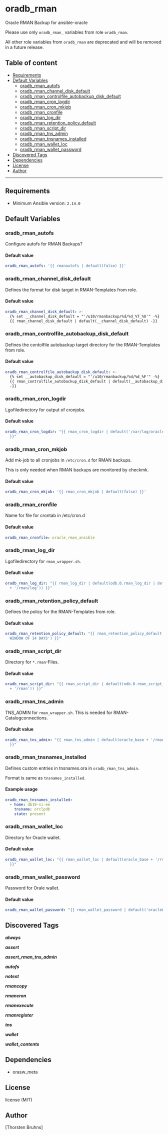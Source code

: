 # oradb_rman

Oracle RMAN Backup for ansible-oracle

Please use only `oradb_rman_` variables from role `oradb_rman`.

All other role variables from `oradb_rman` are deprecated and will be removed in a future release.

## Table of content

- [Requirements](#requirements)
- [Default Variables](#default-variables)
  - [oradb_rman_autofs](#oradb_rman_autofs)
  - [oradb_rman_channel_disk_default](#oradb_rman_channel_disk_default)
  - [oradb_rman_controlfile_autobackup_disk_default](#oradb_rman_controlfile_autobackup_disk_default)
  - [oradb_rman_cron_logdir](#oradb_rman_cron_logdir)
  - [oradb_rman_cron_mkjob](#oradb_rman_cron_mkjob)
  - [oradb_rman_cronfile](#oradb_rman_cronfile)
  - [oradb_rman_log_dir](#oradb_rman_log_dir)
  - [oradb_rman_retention_policy_default](#oradb_rman_retention_policy_default)
  - [oradb_rman_script_dir](#oradb_rman_script_dir)
  - [oradb_rman_tns_admin](#oradb_rman_tns_admin)
  - [oradb_rman_tnsnames_installed](#oradb_rman_tnsnames_installed)
  - [oradb_rman_wallet_loc](#oradb_rman_wallet_loc)
  - [oradb_rman_wallet_password](#oradb_rman_wallet_password)
- [Discovered Tags](#discovered-tags)
- [Dependencies](#dependencies)
- [License](#license)
- [Author](#author)

---

## Requirements

- Minimum Ansible version: `2.14.0`

## Default Variables

### oradb_rman_autofs

Configure autofs for RMAN Backups?

#### Default value

```YAML
oradb_rman_autofs: '{{ rmanautofs | default(false) }}'
```

### oradb_rman_channel_disk_default

Defines the format for disk target in RMAN-Templates from role.

#### Default value

```YAML
oradb_rman_channel_disk_default: >-
  {% set __channel_disk_default = "'/u10/rmanbackup/%d/%d_%T_%U'" -%}
  {{ rman_channel_disk_default | default(__channel_disk_default) -}}
```

### oradb_rman_controlfile_autobackup_disk_default

Defines the contolfile autobackup target directory for the RMAN-Templates from role.

#### Default value

```YAML
oradb_rman_controlfile_autobackup_disk_default: >-
  {% set __autobackup_disk_default = "'/u10/rmanbackup/%d/%d_%F'" -%}
  {{ rman_controlfile_autobackup_disk_default | default(__autobackup_disk_default)
  -}}
```

### oradb_rman_cron_logdir

Lgofiledirectory for output of cronjobs.

#### Default value

```YAML
oradb_rman_cron_logdir: "{{ rman_cron_logdir | default('/var/log/oracle/rman/log')
  }}"
```

### oradb_rman_cron_mkjob

Add mk-job to all cronjobs in `/etc/cron.d` for RMAN backups.

This is only needed when RMAN backups are monitored by checkmk.

#### Default value

```YAML
oradb_rman_cron_mkjob: '{{ rman_cron_mkjob | default(false) }}'
```

### oradb_rman_cronfile

Name for file for crontab in /etc/cron.d

#### Default value

```YAML
oradb_rman_cronfile: oracle_rman_ansible
```

### oradb_rman_log_dir

Lgofiledirectory for `rman_wrapper.sh`.

#### Default value

```YAML
oradb_rman_log_dir: "{{ rman_log_dir | default(odb.0.rman_log_dir | default(oracle_base
  + '/rman/log')) }}"
```

### oradb_rman_retention_policy_default

Defines the policy for the RMAN-Templates from role.

#### Default value

```YAML
oradb_rman_retention_policy_default: "{{ rman_retention_policy_default | default('RECOVERY
  WINDOW OF 14 DAYS') }}"
```

### oradb_rman_script_dir

Directory for `*.rman`-Files.

#### Default value

```YAML
oradb_rman_script_dir: "{{ rman_script_dir | default(odb.0.rman_script_dir | default(oracle_base
  + '/rman')) }}"
```

### oradb_rman_tns_admin

TNS_ADMIN for `rman_wrapper.sh`.
This is needed for RMAN-Catalogconnections.

#### Default value

```YAML
oradb_rman_tns_admin: "{{ rman_tns_admin | default(oracle_base + '/rman/network/admin')
  }}"
```

### oradb_rman_tnsnames_installed

Defines custom entries in tnsnames.ora in `oradb_rman_tns_admin`.

Format is same as `tnsnames_installed`.

#### Example usage

```YAML
oradb_rman_tnsnames_installed:
  - home: db19-si-ee
    tnsname: orclpdb
    state: present
```

### oradb_rman_wallet_loc

Directory for Oracle wallet.

#### Default value

```YAML
oradb_rman_wallet_loc: "{{ rman_wallet_loc | default(oracle_base + '/rman/network/wallet')
  }}"
```

### oradb_rman_wallet_password

Password for Orale wallet.

#### Default value

```YAML
oradb_rman_wallet_password: "{{ rman_wallet_password | default('oracleWallet1') }}"
```

## Discovered Tags

**_always_**

**_assert_**

**_assert_rman_tns_admin_**

**_autofs_**

**_notest_**

**_rmancopy_**

**_rmancron_**

**_rmanexecute_**

**_rmanregister_**

**_tns_**

**_wallet_**

**_wallet_contents_**


## Dependencies

- orasw_meta

## License

license (MIT)

## Author

[Thorsten Bruhns]
